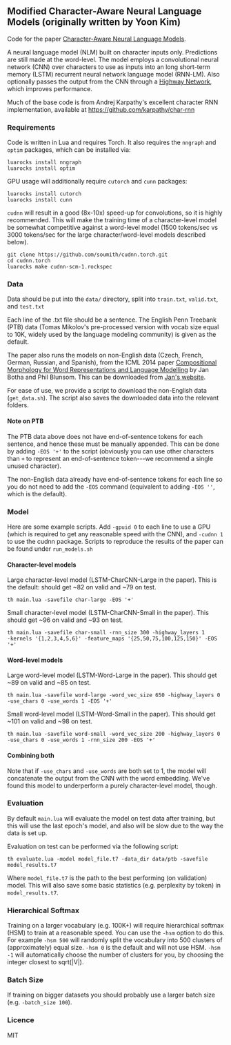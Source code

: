 ## Modified Character-Aware Neural Language Models (originally written by Yoon Kim)
Code for the paper [Character-Aware Neural Language Models](http://arxiv.org/abs/1508.06615).

A neural language model (NLM) built on character inputs only. Predictions
are still made at the word-level. The model employs a convolutional neural network (CNN) over characters 
to use as inputs into an long short-term memory (LSTM)
recurrent neural network language model (RNN-LM). Also optionally
passes the output from the CNN through a [Highway Network](http://arxiv.org/abs/1507.06228), 
which improves performance.

Much of the base code is from Andrej Karpathy's excellent character RNN implementation,
available at https://github.com/karpathy/char-rnn

### Requirements
Code is written in Lua and requires Torch. It also requires
the `nngraph` and `optim` packages, which can be installed via:
```
luarocks install nngraph
luarocks install optim
```
GPU usage will additionally require `cutorch` and `cunn` packages:
```
luarocks install cutorch
luarocks install cunn
```

`cudnn` will result in a good (8x-10x) speed-up for convolutions, so it is
highly recommended. This will make the training time of a character-level model 
be somewhat competitive against a word-level model (1500 tokens/sec vs 3000 tokens/sec for 
the large character/word-level models described below).

```
git clone https://github.com/soumith/cudnn.torch.git
cd cudnn.torch
luarocks make cudnn-scm-1.rockspec
```
### Data
Data should be put into the `data/` directory, split into `train.txt`,
`valid.txt`, and `test.txt`

Each line of the .txt file should be a sentence. The English Penn 
Treebank (PTB) data (Tomas Mikolov's pre-processed version with vocab size equal to 10K,
widely used by the language modeling community) is given as the default.

The paper also runs the models on non-English data (Czech, French, German, Russian, and Spanish), from the ICML 2014
paper [Compositional Morphology for Word Representations and Language Modelling](http://arxiv.org/abs/1405.4273)
by Jan Botha and Phil Blunsom. This can be downloaded from [Jan's website](https://bothameister.github.io).

For ease of use, we provide a script to download the non-English data (`get_data.sh`). 
The script also saves the downloaded data into the relevant folders.

#### Note on PTB
The PTB data above does not have end-of-sentence tokens for each sentence, and hence these must be
manually appended. This can be done by adding `-EOS '+'` to the script (obviously you 
can use other characters than `+` to represent an end-of-sentence token---we recommend a single
unused character).

The non-English data already have end-of-sentence tokens for each line so you do not need to 
add the `-EOS` command (equivalent to adding `-EOS ''`, which is the default).

### Model
Here are some example scripts. Add `-gpuid 0` to each line to use a GPU (which is
required to get any reasonable speed with the CNN), and `-cudnn 1` to use the
cudnn package. Scripts to reproduce the results of the paper can be found under `run_models.sh`

#### Character-level models
Large character-level model (LSTM-CharCNN-Large in the paper).
This is the default: should get ~82 on valid and ~79 on test.
```
th main.lua -savefile char-large -EOS '+'
```
Small character-level model (LSTM-CharCNN-Small in the paper).
This should get ~96 on valid and ~93 on test.
```
th main.lua -savefile char-small -rnn_size 300 -highway_layers 1 
-kernels '{1,2,3,4,5,6}' -feature_maps '{25,50,75,100,125,150}' -EOS '+'
```

#### Word-level models
Large word-level model (LSTM-Word-Large in the paper).
This should get ~89 on valid and ~85 on test.
```
th main.lua -savefile word-large -word_vec_size 650 -highway_layers 0 
-use_chars 0 -use_words 1 -EOS '+'
```
Small word-level model (LSTM-Word-Small in the paper).
This should get ~101 on valid and ~98 on test.
```
th main.lua -savefile word-small -word_vec_size 200 -highway_layers 0 
-use_chars 0 -use_words 1 -rnn_size 200 -EOS '+'
```

#### Combining both
Note that if `-use_chars` and `-use_words` are both set to 1, the model
will concatenate the output from the CNN with the word embedding. We've
found this model to underperform a purely character-level model, though.

### Evaluation
By default `main.lua` will evaluate the model on test data after training,
but this will use the last epoch's model, and also will be slow due to
the way the data is set up.

Evaluation on test can be performed via the following script:
```
th evaluate.lua -model model_file.t7 -data_dir data/ptb -savefile model_results.t7
```
Where `model_file.t7` is the path to the best performing (on validation) model.
This will also save some basic statistics (e.g. perplexity by token) in
`model_results.t7`.

### Hierarchical Softmax
Training on a larger vocabulary (e.g. 100K+) will require hierarchical softmax (HSM)
to train at a reasonable speed. You can use the `-hsm` option to do this.
For example `-hsm 500` will randomly split the vocabulary into 500 clusters of
(approximately) equal size. `-hsm 0` is the default and will not use HSM.
`-hsm -1` will automatically choose the number of clusters for you, by choosing the integer
closest to sqrt(|V|).

### Batch Size
If training on bigger datasets you should probably use a 
larger batch size (e.g. `-batch_size 100`).

### Licence
MIT



